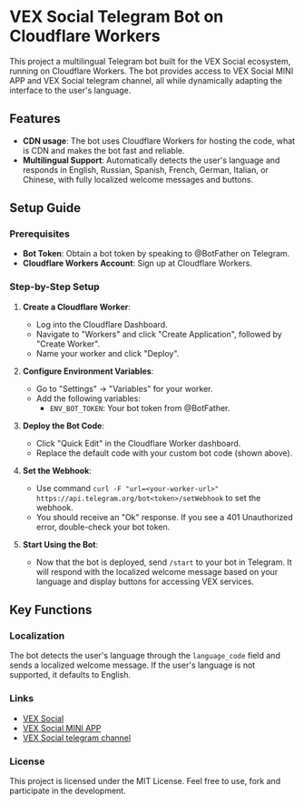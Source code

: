 # VEX Social Telegram Bot on Cloudflare Workers

This project a multilingual Telegram bot built for the VEX Social ecosystem, running on Cloudflare Workers. The bot provides access to VEX Social MINI APP and VEX Social telegram channel, all while dynamically adapting the interface to the user's language.

## Features

- **CDN usage**: The bot uses Cloudflare Workers for hosting the code, what is CDN and makes the bot fast and reliable.
- **Multilingual Support**: Automatically detects the user's language and responds in English, Russian, Spanish, French, German, Italian, or Chinese, with fully localized welcome messages and buttons.

## Setup Guide

### Prerequisites

- **Bot Token**: Obtain a bot token by speaking to @BotFather on Telegram.
- **Cloudflare Workers Account**: Sign up at Cloudflare Workers.

### Step-by-Step Setup

1. **Create a Cloudflare Worker**:

   - Log into the Cloudflare Dashboard.
   - Navigate to "Workers" and click "Create Application", followed by "Create Worker".
   - Name your worker and click "Deploy".

2. **Configure Environment Variables**:

   - Go to "Settings" -> "Variables" for your worker.
   - Add the following variables:
     - `ENV_BOT_TOKEN`: Your bot token from @BotFather.

3. **Deploy the Bot Code**:

   - Click "Quick Edit" in the Cloudflare Worker dashboard.
   - Replace the default code with your custom bot code (shown above).

4. **Set the Webhook**:

   - Use command `curl -F "url=<your-worker-url>" https://api.telegram.org/bot<token>/setWebhook` to set the webhook.
   - You should receive an "Ok" response. If you see a 401 Unauthorized error, double-check your bot token.

5. **Start Using the Bot**:
   - Now that the bot is deployed, send `/start` to your bot in Telegram. It will respond with the localized welcome message based on your language and display buttons for accessing VEX services.

## Key Functions

### Localization

The bot detects the user's language through the `language_code` field and sends a localized welcome message. If the user's language is not supported, it defaults to English.

### Links

- [VEX Social](https://vex.so)
- [VEX Social MINI APP](https://app.vex.so)
- [VEX Social telegram channel](https://t.me/vexsocial)

### License

This project is licensed under the MIT License. Feel free to use, fork and participate in the development.
